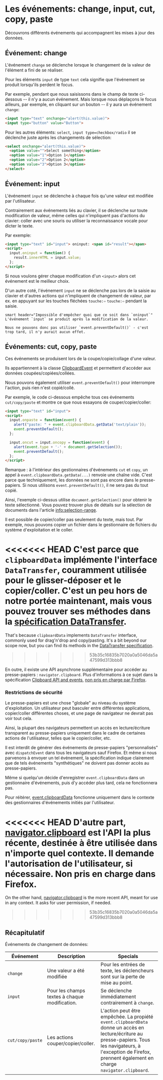 # Les événements: change, input, cut, copy, paste

Découvrons différents événements qui accompagnent les mises à jour des données.

## Événement: change

L'événement `change` se déclenche lorsque le changement de la valeur de l'élément a fini de se réaliser.

Pour les éléments `input` de type `text` cela signifie que l'événement se produit lorsqu'ils perdent le focus.

Par exemple, pendant que nous saisissons dans le champ de texte ci-dessous -- il n'y a aucun événement. Mais lorsque nous déplaçons le focus ailleurs, par exemple, en cliquant sur un bouton -- il y aura un événement `change`:

```html autorun height=40 run
<input type="text" onchange="alert(this.value)">
<input type="button" value="Button">
```

Pour les autres éléments: `select`, `input type=checkbox/radio` il se déclenche juste après les changements de sélection:

```html autorun height=40 run
<select onchange="alert(this.value)">
  <option value="">Select something</option>
  <option value="1">Option 1</option>
  <option value="2">Option 2</option>
  <option value="3">Option 3</option>
</select>
```


## Événement: input

L'événement `input` se déclenche à chaque fois qu'une valeur est modifiée par l'utilisateur.

Contrairement aux événements liés au clavier, il se déclenche sur toute modification de valeur, même celles qui n'impliquent pas d'actions du clavier: coller avec une souris ou utiliser la reconnaissance vocale pour dicter le texte.

Par exemple:

```html autorun height=40 run
<input type="text" id="input"> oninput: <span id="result"></span>
<script>
  input.oninput = function() {
    result.innerHTML = input.value;
  };
</script>
```

Si nous voulons gérer chaque modification d'un `<input>` alors cet événement est le meilleur choix.

D'un autre coté, l'événement `input` ne se déclenche pas lors de la saisie au clavier et d'autres actions qui n'impliquent de changement de valeur, par ex. en appuyant sur les touches fléchées `touche:⇦` `touche:⇨` pendant la saisie.

```
smart header="Impossible d'empêcher quoi que ce soit dans `oninput`"
L'événement `input` se produit après la modification de la valeur.

Nous ne pouvons donc pas utiliser `event.preventDefault()` - c'est trop tard, il n'y aurait aucun effet.
```

## Événements: cut, copy, paste

Ces événements se produisent lors de la coupe/copie/collage d'une valeur.

Ils appartiennent à la classe [ClipboardEvent](https://www.w3.org/TR/clipboard-apis/#clipboard-event-interfaces) et permettent d'accéder aux données coupées/copiées/collées.

Nous pouvons également utiliser `event.preventDefault()` pour interrompre l'action, puis rien n'est copié/collé.

Par exemple, le code ci-dessous empêche tous ces événements `cut/copy/paste` et montre ce que nous essayons de couper/copier/coller:

```html autorun height=40 run
<input type="text" id="input">
<script>
  input.onpaste = function(event) {
    alert("paste: " + event.clipboardData.getData('text/plain'));
    event.preventDefault();
  };

  input.oncut = input.oncopy = function(event) {
    alert(event.type + '-' + document.getSelection());
    event.preventDefault();
  };
</script>
```

Remarque : à l'intérieur des gestionnaires d'événements `cut` et `copy`, un appel à `event.clipboardData.getData(...)` renvoie une chaîne vide. C'est parce que techniquement, les données ne sont pas encore dans le presse-papiers. Si nous utilisons `event.preventDefault()`, il ne sera pas du tout copié.

Ainsi, l'exemple ci-dessus utilise `document.getSelection()` pour obtenir le texte sélectionné. Vous pouvez trouver plus de détails sur la sélection de documents dans l'article <info:selection-range>.

Il est possible de copier/coller pas seulement du texte, mais tout. Par exemple, nous pouvons copier un fichier dans le gestionnaire de fichiers du système d'exploitation et le coller.

<<<<<<< HEAD
C'est parce que `clipboardData` implémente l'interface `DataTransfer`, couramment utilisée pour le glisser-déposer et le copier/coller. C'est un peu hors de notre portée maintenant, mais vous pouvez trouver ses méthodes dans la [spécification DataTransfer](https://html.spec.whatwg.org/multipage/dnd.html#the-datatransfer-interface).
=======
That's because `clipboardData` implements `DataTransfer` interface, commonly used for drag'n'drop and copy/pasting. It's a bit beyond our scope now, but you can find its methods in the [DataTransfer specification](https://html.spec.whatwg.org/multipage/dnd.html#the-datatransfer-interface).
>>>>>>> 53b35c16835b7020a0a5046da5a47599d313bbb8

En outre, il existe une API asynchrone supplémentaire pour accéder au presse-papiers : `navigator.clipboard`. Plus d'informations à ce sujet dans la spécification [Clipboard API and events](https://www.w3.org/TR/clipboard-apis/), [non pris en charge par Firefox](https://caniuse.com/async-clipboard).

### Restrictions de sécurité

Le presse-papiers est une chose "globale" au niveau du système d'exploitation. Un utilisateur peut basculer entre différentes applications, copier/coller différentes choses, et une page de navigateur ne devrait pas voir tout cela.

Ainsi, la plupart des navigateurs permettent un accès en lecture/écriture transparent au presse-papiers uniquement dans le cadre de certaines actions de l'utilisateur, telles que le copier/coller, etc.

Il est interdit de générer des événements de presse-papiers "personnalisés" avec `dispatchEvent` dans tous les navigateurs sauf Firefox. Et même si nous parvenons à envoyer un tel événement, la spécification indique clairement que de tels événements "synthétiques" ne doivent pas donner accès au presse-papiers.

Même si quelqu'un décide d'enregistrer `event.clipboardData` dans un gestionnaire d'événements, puis d'y accéder plus tard, cela ne fonctionnera pas.

Pour réitérer, [event.clipboardData](https://www.w3.org/TR/clipboard-apis/#clipboardevent-clipboarddata) fonctionne uniquement dans le contexte des gestionnaires d'événements initiés par l'utilisateur.

<<<<<<< HEAD
D'autre part, [navigator.clipboard](https://www.w3.org/TR/clipboard-apis/#h-navigator-clipboard) est l'API la plus récente, destinée à être utilisée dans n'importe quel contexte. Il demande l'autorisation de l'utilisateur, si nécessaire. Non pris en charge dans Firefox.
=======
On the other hand, [navigator.clipboard](https://www.w3.org/TR/clipboard-apis/#h-navigator-clipboard) is the more recent API, meant for use in any context. It asks for user permission, if needed.
>>>>>>> 53b35c16835b7020a0a5046da5a47599d313bbb8

## Récapitulatif

Événements de changement de données:

| Événement | Description | Specials |
|---------|----------|-------------|
| `change`| Une valeur a été modifiée | Pour les entrées de texte, les déclencheurs sont sur la perte de mise au point. |
| `input` | Pour les champs textes à chaque modification. | Se déclenche immédiatement contrairement à `change`. |
| `cut/copy/paste` | Les actions couper/copier/coller. | L'action peut être empêchée. La propiété `event.clipboardData` donne un accès en lecture/écriture au presse-papiers. Tous les navigateurs, à l'exception de Firefox, prennent également en charge `navigator.clipboard`. |
